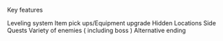 

Key features

Leveling system
Item pick ups/Equipment upgrade
Hidden Locations 
Side Quests 
Variety of enemies ( including boss ) 
Alternative ending 


